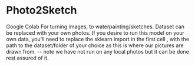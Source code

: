 # Photo2Sketch
Google Colab For turning images, to waterpainting/sketches. Dataset can be replaced with your own photos.
If you desire to run this model on your own data, you'll need to replace the sklearn import in the first cell , with the path to the dataset/folder of your choice as this is where our pictures are drawn from. 
-- note we have not run on any local photos but it can be done rest assured of it.
